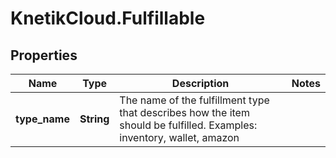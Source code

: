 # KnetikCloud.Fulfillable

## Properties
Name | Type | Description | Notes
------------ | ------------- | ------------- | -------------
**type_name** | **String** | The name of the fulfillment type that describes how the item should be fulfilled.  Examples: inventory, wallet, amazon | 


